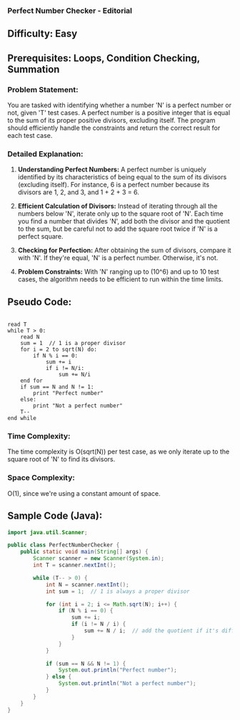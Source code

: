 ### **Perfect Number Checker - Editorial**

## Difficulty: Easy

## Prerequisites: Loops, Condition Checking, Summation

### Problem Statement:
You are tasked with identifying whether a number 'N' is a perfect number or not, given 'T' test cases. A perfect number is a positive integer that is equal to the sum of its proper positive divisors, excluding itself. The program should efficiently handle the constraints and return the correct result for each test case.

### Detailed Explanation:

1. **Understanding Perfect Numbers:**
   A perfect number is uniquely identified by its characteristics of being equal to the sum of its divisors (excluding itself). For instance, 6 is a perfect number because its divisors are 1, 2, and 3, and 1 + 2 + 3 = 6.

2. **Efficient Calculation of Divisors:**
   Instead of iterating through all the numbers below 'N', iterate only up to the square root of 'N'. Each time you find a number that divides 'N', add both the divisor and the quotient to the sum, but be careful not to add the square root twice if 'N' is a perfect square.

3. **Checking for Perfection:**
   After obtaining the sum of divisors, compare it with 'N'. If they're equal, 'N' is a perfect number. Otherwise, it's not.

4. **Problem Constraints:**
   With 'N' ranging up to \(10^6\) and up to 10 test cases, the algorithm needs to be efficient to run within the time limits.

## Pseudo Code:

<pre><code>
read T
while T > 0:
    read N
    sum = 1  // 1 is a proper divisor
    for i = 2 to sqrt(N) do:
        if N % i == 0:
            sum += i
            if i != N/i:
                sum += N/i
    end for
    if sum == N and N != 1:
        print "Perfect number"
    else:
        print "Not a perfect number"
    T--
end while
</code></pre>

### Time Complexity:
The time complexity is O(sqrt(N)) per test case, as we only iterate up to the square root of 'N' to find its divisors.

### Space Complexity:
O(1), since we're using a constant amount of space.

## Sample Code (Java):

```java
import java.util.Scanner;

public class PerfectNumberChecker {
    public static void main(String[] args) {
        Scanner scanner = new Scanner(System.in);
        int T = scanner.nextInt();

        while (T-- > 0) {
            int N = scanner.nextInt();
            int sum = 1;  // 1 is always a proper divisor

            for (int i = 2; i <= Math.sqrt(N); i++) {
                if (N % i == 0) {
                    sum += i;
                    if (i != N / i) {
                        sum += N / i;  // add the quotient if it's different
                    }
                }
            }

            if (sum == N && N != 1) {
                System.out.println("Perfect number");
            } else {
                System.out.println("Not a perfect number");
            }
        }
    }
}
